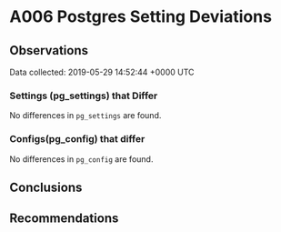 # A006 Postgres Setting Deviations #

## Observations ##
Data collected: 2019-05-29 14:52:44 +0000 UTC  

### Settings (pg_settings) that Differ ###

No differences in `pg_settings` are found.

### Configs(pg_config) that differ ###

No differences in `pg_config` are found.



## Conclusions ##


## Recommendations ##

